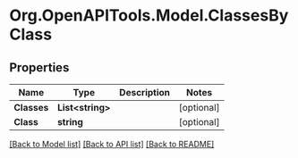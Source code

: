 # Org.OpenAPITools.Model.ClassesByClass

## Properties

Name | Type | Description | Notes
------------ | ------------- | ------------- | -------------
**Classes** | **List&lt;string&gt;** |  | [optional] 
**Class** | **string** |  | [optional] 

[[Back to Model list]](../../README.md#documentation-for-models) [[Back to API list]](../../README.md#documentation-for-api-endpoints) [[Back to README]](../../README.md)

